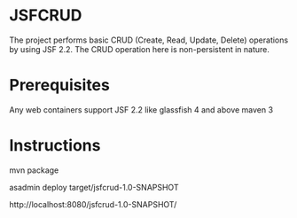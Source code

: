 JSFCRUD
=======

The project performs basic CRUD (Create, Read, Update, Delete) operations by using JSF 2.2. The CRUD operation here is non-persistent in nature.

Prerequisites
=============

Any web containers support JSF 2.2 like glassfish 4 and above
maven 3

Instructions
============

mvn package

asadmin deploy target/jsfcrud-1.0-SNAPSHOT

http://localhost:8080/jsfcrud-1.0-SNAPSHOT/


